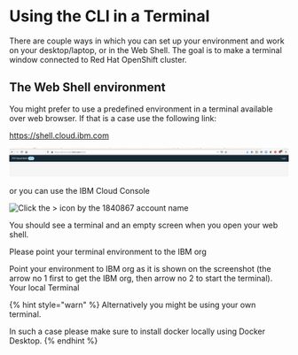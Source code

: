 # Using the CLI in a Terminal

There are couple ways in which you can set up your environment and work on your desktop/laptop, or in the Web Shell. The goal is to make a terminal window connected to Red Hat OpenShift cluster.

## The Web Shell environment

You might prefer to use a predefined environment in a terminal available over web browser. If that is a case use the following link:

​https://shell.cloud.ibm.com

![Click the Login in the upper right](../.gitbook/assets/Screenshot_from_2020-02-10_12-27-52.png)

or you can use the IBM Cloud Console

![Click the > icon by the 1840867 account name](../gitbook/assets/Screenshot_from_2020-02-10_12-27-52.png)

You should see a terminal and an empty screen when you open your web shell.

Please point your terminal environment to the IBM org

Point your environment to IBM org as it is shown on the screenshot (the arrow no 1 first to get the IBM org, then arrow no 2 to start the terminal).
Your local Terminal

{% hint style="warn" %}
Alternatively you might be using your own terminal.

In such a case please make sure to install docker locally using Docker Desktop.
{% endhint %}

